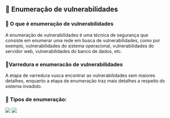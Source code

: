 ## 📓 Enumeração de vulnerabilidades

### 📌 O que é enumeração de vulnerabilidades   

A enumeração de vulnerabilidades é uma técnica de segurança que consiste em enumerar uma rede em busca de vulnerabilidades, como por exemplo, vulnerabilidades do sistema operacional, vulnerabilidades do servidor web, vulnerabilidades do banco de dados, etc.

### 📌Varredura e enumeracão de vulnerabilidades

A etapa de varredura vusca encontrar as vulnerabilidades sem maiores detalhes, enquanto a etapa de enumeração traz mais detalhes a respeito do sistema invadido.

### 📌 Tipos de enumeração: 

<img src="https://cdn.discordapp.com/attachments/1020872567738863716/1178039775211552819/image.png?ex=6574b209&is=65623d09&hm=0911fcaf321bb641f7b7b6a1118aa43dad82ffe364ef7ae3a8ddaa713ea090bc&">
<img src="https://cdn.discordapp.com/attachments/1020872567738863716/1178039827971719358/image.png?ex=6574b215&is=65623d15&hm=67d30920f1d36383e966e1a795d014ba94542c596df0190e9d75e70b56a1dd41&">
